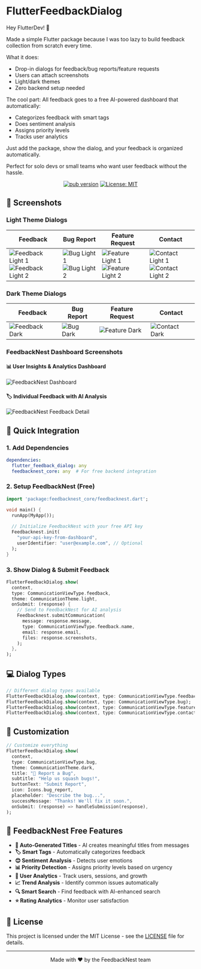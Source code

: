 # FlutterFeedbackDialog

Hey FlutterDev! 👋

Made a simple Flutter package because I was too lazy to build feedback collection from scratch every time.

What it does:
- Drop-in dialogs for feedback/bug reports/feature requests
- Users can attach screenshots
- Light/dark themes
- Zero backend setup needed

The cool part: All feedback goes to a free AI-powered dashboard that automatically:
- Categorizes feedback with smart tags
- Does sentiment analysis
- Assigns priority levels
- Tracks user analytics

Just add the package, show the dialog, and your feedback is organized automatically.

Perfect for solo devs or small teams who want user feedback without the hassle.

<div align="center">

[![pub version](https://img.shields.io/pub/v/flutter_feedback_dialog.svg)](https://pub.dev/packages/flutter_feedback_dialog)
[![License: MIT](https://img.shields.io/badge/License-MIT-yellow.svg)](https://opensource.org/licenses/MIT)

</div>

## 📸 Screenshots

### Light Theme Dialogs
| Feedback | Bug Report | Feature Request | Contact |
|----------|------------|-----------------|---------|
| ![Feedback Light 1](screenshots/feedback_1_light.png)<br/>![Feedback Light 2](screenshots/feedback_2_light.png) | ![Bug Light 1](screenshots/bug_1_light.png)<br/>![Bug Light 2](screenshots/bug_2_light.png) | ![Feature Light 1](screenshots/feature_1_light.png)<br/>![Feature Light 2](screenshots/feature_2_light.png) | ![Contact Light 1](screenshots/contact_1_light.png)<br/>![Contact Light 2](screenshots/contact_2_light.png) |

### Dark Theme Dialogs
| Feedback | Bug Report | Feature Request | Contact |
|----------|------------|-----------------|---------|
| ![Feedback Dark](screenshots/feedback_dark.png) | ![Bug Dark](screenshots/bug_dark.png) | ![Feature Dark](screenshots/feature_dark.png) | ![Contact Dark](screenshots/contact_dark.png) |

### FeedbackNest Dashboard Screenshots

#### 📊 User Insights & Analytics Dashboard
![FeedbackNest Dashboard](screenshots/feedbacknest_dashboard.jpg)

#### 🏷️ Individual Feedback with AI Analysis
![FeedbackNest Feedback Detail](screenshots/feedbacknest_feedback.jpg)

## 🚀 Quick Integration

### 1. Add Dependencies

```yaml
dependencies:
  flutter_feedback_dialog: any
  feedbacknest_core: any  # For free backend integration
```

### 2. Setup FeedbackNest (Free)

```dart
import 'package:feedbacknest_core/feedbacknest.dart';

void main() {
  runApp(MyApp());
  
  // Initialize FeedbackNest with your free API key
  Feedbacknest.init(
    "your-api-key-from-dashboard",
    userIdentifier: "user@example.com", // Optional
  );
}
```

### 3. Show Dialog & Submit Feedback

```dart
FlutterFeedbackDialog.show(
  context,
  type: CommunicationViewType.feedback,
  theme: CommunicationTheme.light,
  onSubmit: (response) {
    // Send to FeedbackNest for AI analysis
    Feedbacknest.submitCommunication(
      message: response.message,
      type: CommunicationViewType.feedback.name,
      email: response.email,
      files: response.screenshots,
    );
  },
);
```

## 💻 Dialog Types

```dart
// Different dialog types available
FlutterFeedbackDialog.show(context, type: CommunicationViewType.feedback);
FlutterFeedbackDialog.show(context, type: CommunicationViewType.bug);
FlutterFeedbackDialog.show(context, type: CommunicationViewType.featureRequest);
FlutterFeedbackDialog.show(context, type: CommunicationViewType.contact);
```

## 🎨 Customization

```dart
// Customize everything
FlutterFeedbackDialog.show(
  context,
  type: CommunicationViewType.bug,
  theme: CommunicationTheme.dark,
  title: "🐛 Report a Bug",
  subtitle: "Help us squash bugs!",
  buttonText: "Submit Report",
  icon: Icons.bug_report,
  placeholder: "Describe the bug...",
  successMessage: "Thanks! We'll fix it soon.",
  onSubmit: (response) => handleSubmission(response),
);
```

## 🤖 FeedbackNest Free Features

- **🎯 Auto-Generated Titles** - AI creates meaningful titles from messages
- **🏷️ Smart Tags** - Automatically categorizes feedback
- **😊 Sentiment Analysis** - Detects user emotions
- **📊 Priority Detection** - Assigns priority levels based on urgency
- **👥 User Analytics** - Track users, sessions, and growth
- **📈 Trend Analysis** - Identify common issues automatically
- **🔍 Smart Search** - Find feedback with AI-enhanced search
- **⭐ Rating Analytics** - Monitor user satisfaction

## 📄 License

This project is licensed under the MIT License - see the [LICENSE](LICENSE) file for details.

---

<div align="center">

Made with ❤️ by the FeedbackNest team

</div>